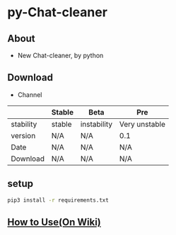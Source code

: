 # py-Chat-cleaner
## About
- New Chat-cleaner, by python

## Download

- Channel

|           | Stable | Beta        | Pre           |
| --------- | ------ | ----------- | ------------- |
| stability | stable | instability | Very unstable |
| version   | N/A    | N/A         | 0.1           |
| Date      | N/A    | N/A         | N/A           |
| Download  | N/A    | N/A         | N/A           |

## setup

```bash
pip3 install -r requirements.txt
```

## [How to Use(On Wiki)](https://github.com/WU-PIN-JUI/py-Chat-cleaner/wiki)
